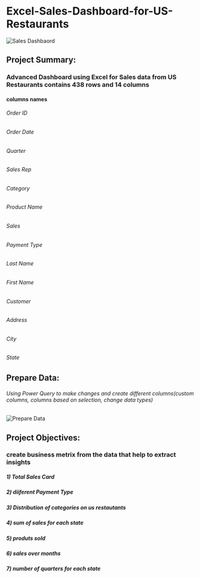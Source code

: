 # Excel-Sales-Dashboard-for-US-Restaurants

![Sales Dashbaord](https://user-images.githubusercontent.com/54687935/189539311-658f4d18-7393-4a14-8766-87ab708cf938.JPG)


## Project Summary:
### Advanced Dashboard using Excel for Sales data from US Restaurants contains 438 rows and 14 columns
#### columns names
###### Order ID
###### Order Date
###### Quarter
###### Sales Rep
###### Category
###### Product Name
###### Sales
###### Payment Type
###### Last Name
###### First Name
###### Customer
###### Address
###### City
###### State

## Prepare Data:
###### Using Power Query to make changes and create different columns(custom columns, columns based on selection, change data types)
![Prepare Data](https://user-images.githubusercontent.com/54687935/189538442-c4425596-a5bc-42ee-b7af-fa9c8829405e.JPG)



## Project Objectives:
### create business metrix from the data that help to extract insights
##### 1) Total Sales Card 
##### 2) diiferent Payment Type
##### 3) Distribution of categories on us restautants
##### 4) sum of sales for each state
##### 5) produts sold
##### 6) sales over months
##### 7) number of quarters for each state
